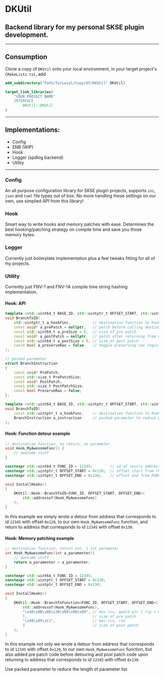# DKUtil
Backend library for my personal SKSE plugin development.
---
---
## Consumption
Clone a copy of `DKUtil` onto your local environment, in your target project's `CMakeLists.txt`, add
```CMake
add_subdirectory("Path/To/Local/Copy/Of/DKUtil" DKUtil)

target_link_libraries(
	"YOUR PROJECT NAME"
	INTERFACE
		DKUtil::DKUtil
)
```
---
## Implementations:
+ Config
+ ENB (WIP)
+ Hook
+ Logger (spdlog backend)
+ Utility
---

### Config
An all purpose configuration library for SKSE plugin projects, supports `ini`, `json` and `toml` file types out of box. No more handling these settings on our own, use simplied API from this library!

### Hook
Smart way to write hooks and memory patches with ease. Determines the best hooking/patching strategy on compile time and save you those memory bytes.

### Logger
Currently just boilerplate implementation plus a few tweaks fitting for all of my projects.

### Utility
Currently just FNV-1 and FNV-1A compile time string hashing implementation.


#### Hook: API
```c++
template <std::uint64_t BASE_ID, std::uintptr_t OFFSET_START, std::uintptr_t OFFSET_END>
void BranchToID(
    std::uintptr_t a_hookFunc,          // destination function to hook
    const void* a_prePatch = nullptr,   // patch before calling destination function
    const std::uint64_t a_preSize = 0,  // size of pre patch
    const void* a_postPatch = nullptr,  // patch after returning from destination function
    const std::uint64_t a_postSize = 0, // size of post patch
    const bool a_preserveRax = false    // toggle preserving rax register
); 

// packed parameter
struct BranchInstruction
{
    const void* PrePatch;
    const std::size_t PrePatchSize;
    const void* PostPatch;
    const std::size_t PostPatchSize;
    const bool PreserveRax = false;
};

template <std::uint64_t BASE_ID, std::uintptr_t OFFSET_START, std::uintptr_t OFFSET_END>
void BranchToID(
    const std::uintptr_t a_hookFunc,    // destination function to hook
    BranchInstruction a_instruction     // packed parameter to reduce parameter list length
);

```
#### Hook: Function detour example
```C++
// destination function, no return, no parameter
void Hook_MyAwesomeFunc() {
    // awesome stuff
}

constexpr std::uint64_t FUNC_ID = 12345;        // id of source address in bin file
constexpr std::uintptr_t OFFSET_START = 0x120;  // offset start from the FUNC_ID base address
constexpr std::uintptr_t OFFSET_END = 0x130;    // offset end from FUNC_ID base address

void InstallHooks() 
{
    DKUtil::Hook::BranchToID<FUNC_ID, OFFSET_START, OFFSET_END>(
        std::addressof(Hook_MyAwesomeFunc)
    );
}
```
In this example we simply wrote a detour from address that corresponds to id `12345` with offset `0x120`, to our own `Hook_MyAwesomeFunc` function, and return to address that corresponds to id `12345` with offset `0x130`.

#### Hook: Memory patching example
```C++
// destination function, return int, 1 int parameter
int Hook_MyAwesomeFunc(int a_paramenter){
    // awesome stuff
    return a_paramenter + a_paramenter;
}

constexpr std::uint64_t FUNC_ID = 12345;
constexpr std::uintptr_t OFFSET_START = 0x120;
constexpr std::uintptr_t OFFSET_END = 0x130;

void InstallHooks() 
{
    DKUtil::Hook::BranchToFunction<FUNC_ID, OFFSET_START, OFFSET_END>(
        std::addressof(Hook_MyAwesomeFunc),
        "\x48\x8B\x0D\x30\x00\x00\x00", // mov rcx, qword ptr [ rip + 0x30 ]
        7,                              // size of pre patch
        "\x48\x89\xC1",                 // mov rcx, rax
        3                               // size of post patch
    );
}
```
In this example not only we wrote a detour from address that corresponds to id `12345` with offset `0x120`, to our own `Hook_MyAwesomeFunc` function, but also added pre patch code before detouring and post patch code upon returning to address that corresponds to id `12345` with offset `0x130`.

Use packed parameter to reduce the length of parameter list.